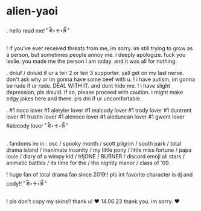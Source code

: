 # alien-yaoi
. hello read me!
˚ ཐི⋆♱⋆ཋྀ ˚

! if you've ever received threats from me, im sorry. im still trying to grow as a person, but sometimes people annoy me. i deeply apologize.
fuck you leslie. you made me the person i am today. and it was all for nothing.

. dniuf / dniuid if ur a teir 2 or teir 3 supporter. yall get on my last nerve. don't ask why or im gonna have some beef with u. 
! i have autism, im gonna be rude if ur rude. DEAL WITH IT. and dont hide me. 
! i have slight depression, pls dniuid. if so, please proceed with caution. i might make edgy jokes here and there. pls dni if ur uncomfortable. 

. #1 noco lover #1 aletyler lover #1 malcody lover #1 trody lover #1 duntrent lover #1 trustin lover #1 alenoco lover #1 aleduncan lover #1 gwent lover #alecody lover
˚ ཐི⋆♱⋆ཋྀ ˚

. fandoms im in : osc / spooky month / scott pilgrim / south park / total drama island / inanimate insanity / my little pony / little miss fortune / papa louie / diary of a wimpy kid / hfjONE / BURNER / discord emoji all stars / animatic battles / its time for the / the nightly manor / class of '09.

! huge fan of total drama fan since 2019!! pls int favorite character is dj and cody!! 
˚ ཐི⋆♱⋆ཋྀ ˚

! pls don't copy my skins!! thank u! ❤️
14.06.23 thank you. im sorry. ❤️
